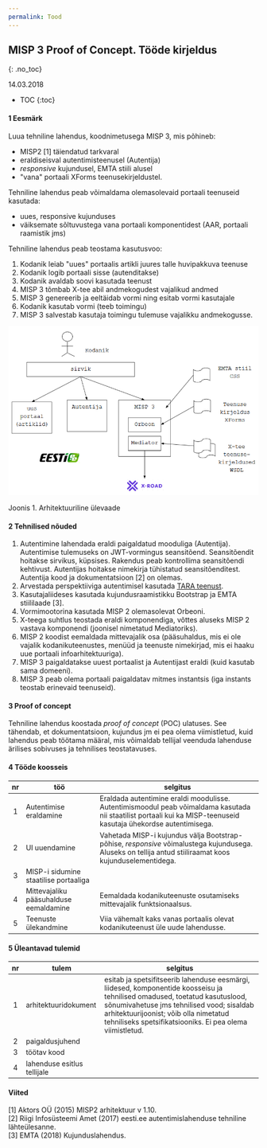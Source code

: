 ```yaml
---
permalink: Tood
---
```


## MISP 3 Proof of Concept. Tööde kirjeldus
{: .no_toc}

14.03.2018

- TOC
{:toc}

#### 1 Eesmärk

Luua tehniline lahendus, koodnimetusega MISP 3, mis põhineb:
- MISP2 [1] täiendatud tarkvaral
- eraldiseisval autentimisteenusel (Autentija)
- _responsive_ kujundusel, EMTA stiili alusel
- "vana" portaali XForms teenusekirjeldustel.

Tehniline lahendus peab võimaldama olemasolevaid portaali teenuseid kasutada:
- uues, responsive kujunduses
- väiksemate sõltuvustega vana portaali komponentidest (AAR, portaali raamistik jms)

Tehniline lahendus peab teostama kasutusvoo:

1. Kodanik leiab "uues" portaalis artikli juures talle huvipakkuva teenuse
2. Kodanik logib portaali sisse (autenditakse)
3. Kodanik avaldab soovi kasutada teenust
4. MISP 3 tõmbab X-tee abil andmekogudest vajalikud andmed
5. MISP 3 genereerib ja eeltäidab vormi ning esitab vormi kasutajale
6. Kodanik kasutab vormi (teeb toimingu)
7. MISP 3 salvestab kasutaja toimingu tulemuse vajalikku andmekogusse.

<img src='img/ARHI-01.PNG' width='600'>

Joonis 1. Arhitektuuriline ülevaade

#### 2 Tehnilised nõuded

1. Autentimine lahendada eraldi paigaldatud mooduliga (Autentija). Autentimise tulemuseks on JWT-vormingus seansitõend. Seansitõendit hoitakse sirvikus, küpsises. Rakendus peab kontrollima seansitõendi kehtivust. Autentijas hoitakse nimekirja tühistatud seansitõenditest. Autentija kood ja dokumentatsioon [2] on olemas.
2. Arvestada perspektiiviga autentimisel kasutada [TARA teenust](https://e-gov.github.io/TARA-Doku/).
3. Kasutajaliideses kasutada kujundusraamistikku Bootstrap ja EMTA stiililaade [3].
4. Vormimootorina kasutada MISP 2 olemasolevat Orbeoni.
5. X-teega suhtlus teostada eraldi komponendiga, võttes aluseks MISP 2 vastava komponendi (joonisel nimetatud Mediatoriks).
6. MISP 2 koodist eemaldada mittevajalik osa (pääsuhaldus, mis ei ole vajalik kodanikuteenustes, menüüd ja teenuste nimekirjad, mis ei haaku uue portaali infoarhitektuuriga).
7. MISP 3 paigaldatakse uuest portaalist ja Autentijast eraldi (kuid kasutab sama domeeni).
8. MISP 3 peab olema portaali paigaldatav mitmes instantsis (iga instants teostab erinevaid teenuseid).

#### 3 Proof of concept

Tehniline lahendus koostada _proof of concept_ (POC) ulatuses. See tähendab, et dokumentatsioon, kujundus jm ei pea olema viimistletud, kuid lahendus peab töötama määral, mis võimaldab tellijal veenduda lahenduse ärilises sobivuses ja tehnilises teostatavuses.

#### 4 Tööde koosseis

| nr | töö | selgitus |
|:-----:|-----|---------|
|  1  | Autentimise eraldamine | Eraldada autentimine eraldi moodulisse.<br> Autentimismoodul peab võimaldama kasutada nii staatilist portaali kui ka MISP-teenuseid kasutaja ühekordse autentimisega. |
|  2  | UI uuendamine | Vahetada MISP-i kujundus välja Bootstrap-põhise, _responsive_ võimalustega kujundusega.<br> Aluseks on tellija antud stiiliraamat koos kujunduselementidega. |
|  3  | MISP-i sidumine staatilise portaaliga |  |
|  4  | Mittevajaliku pääsuhalduse eemaldamine | Eemaldada kodanikuteenuste osutamiseks mittevajalik funktsionaalsus. |
|  5  | Teenuste ülekandmine | Viia vähemalt kaks vanas portaalis olevat kodanikuteenust üle uude lahendusse. |

#### 5 Üleantavad tulemid

| nr | tulem | selgitus |
|:-----:|-----|---------|
|  1    | arhitektuuridokument | esitab ja spetsifitseerib lahenduse eesmärgi, liidesed, komponentide koosseisu ja tehnilised omadused, toetatud kasutuslood, sõnumivahetuse jms tehnilised vood; sisaldab arhitektuurijoonist; võib olla nimetatud tehniliseks spetsifikatsiooniks. Ei pea olema viimistletud. |
|  2    | paigaldusjuhend |  |
|  3    | töötav kood |  |
|  4    | lahenduse esitlus tellijale | |

#### Viited

[1] Aktors OÜ (2015) MISP2 arhitektuur v 1.10.<br>
[2] Riigi Infosüsteemi Amet (2017) eesti.ee autentimislahenduse tehniline lähteülesanne.<br>
[3] EMTA (2018) Kujunduslahendus.